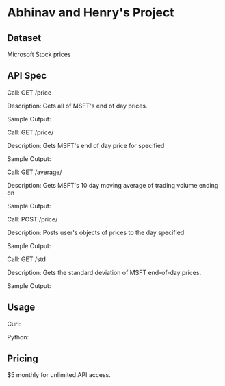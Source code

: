 # Abhinav and Henry's Project

## Dataset

Microsoft Stock prices

## API Spec

Call: GET /price

Description: Gets all of MSFT's end of day prices.

Sample Output:


Call: GET /price/<day>

Description: Gets MSFT's end of day price for specified <day>

Sample Output:

Call: GET /average/<endDay>

Description: Gets MSFT's 10 day moving average of trading volume ending on <endDay>

Sample Output:


Call: POST /price/<day>

Description: Posts user's objects of prices to the day specified

Sample Output:


Call: GET /std

Description: Gets the standard deviation of MSFT end-of-day prices.

Sample Output:


## Usage

Curl: 

Python:

## Pricing

$5 monthly for unlimited API access.

